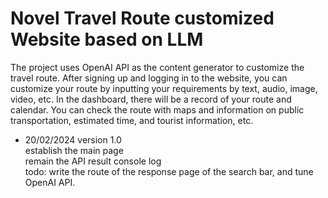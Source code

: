 # Novel Travel Route customized Website based on LLM

The project uses OpenAI API as the content generator to customize the travel route. After signing up and logging in to the website, you can customize your route by inputting your requirements by text, audio, image, video, etc. In the dashboard, there will be a record of your route and calendar. You can check the route with maps and information on public transportation, estimated time, and tourist information, etc. 


- 20/02/2024 version 1.0 </br>
  establish the main page</br>
  remain the API result console log</br>
  todo: write the route of the response page of the search bar, and tune OpenAI API.
